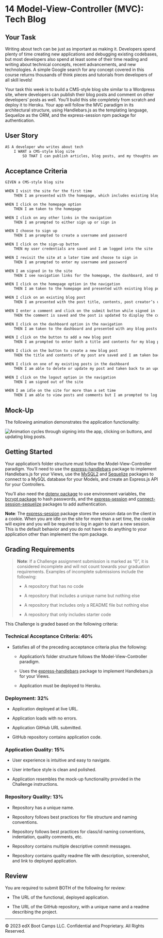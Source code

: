 # 14 Model-View-Controller (MVC): Tech Blog

## Your Task

Writing about tech can be just as important as making it. Developers spend plenty of time creating new applications and debugging existing codebases, but most developers also spend at least some of their time reading and writing about technical concepts, recent advancements, and new technologies. A simple Google search for any concept covered in this course returns thousands of think pieces and tutorials from developers of all skill levels!

Your task this week is to build a CMS-style blog site similar to a Wordpress site, where developers can publish their blog posts and comment on other developers’ posts as well. You’ll build this site completely from scratch and deploy it to Heroku. Your app will follow the MVC paradigm in its architectural structure, using Handlebars.js as the templating language, Sequelize as the ORM, and the express-session npm package for authentication.

## User Story

```md
AS A developer who writes about tech
    I WANT a CMS-style blog site
        SO THAT I can publish articles, blog posts, and my thoughts and opinions
```

## Acceptance Criteria

```md
GIVEN a CMS-style blog site

WHEN I visit the site for the first time
    THEN I am presented with the homepage, which includes existing blog posts if any have been posted; navigation links for the homepage and the dashboard; and the option to log in

WHEN I click on the homepage option
    THEN I am taken to the homepage

WHEN I click on any other links in the navigation
    THEN I am prompted to either sign up or sign in

WHEN I choose to sign up
    THEN I am prompted to create a username and password

WHEN I click on the sign-up button
    THEN my user credentials are saved and I am logged into the site

WHEN I revisit the site at a later time and choose to sign in
    THEN I am prompted to enter my username and password

WHEN I am signed in to the site
    THEN I see navigation links for the homepage, the dashboard, and the option to log out

WHEN I click on the homepage option in the navigation
    THEN I am taken to the homepage and presented with existing blog posts that include the post title and the date created

WHEN I click on an existing blog post
    THEN I am presented with the post title, contents, post creator’s username, and date created for that post and have the option to leave a comment

WHEN I enter a comment and click on the submit button while signed in
    THEN the comment is saved and the post is updated to display the comment, the comment creator’s username, and the date created

WHEN I click on the dashboard option in the navigation
    THEN I am taken to the dashboard and presented with any blog posts I have already created and the option to add a new blog post

WHEN I click on the button to add a new blog post
    THEN I am prompted to enter both a title and contents for my blog post

WHEN I click on the button to create a new blog post
    THEN the title and contents of my post are saved and I am taken back to an updated dashboard with my new blog post

WHEN I click on one of my existing posts in the dashboard
    THEN I am able to delete or update my post and taken back to an updated dashboard

WHEN I click on the logout option in the navigation
    THEN I am signed out of the site

WHEN I am idle on the site for more than a set time
    THEN I am able to view posts and comments but I am prompted to log in again before I can add, update, or delete posts
```

## Mock-Up

The following animation demonstrates the application functionality:

![Animation cycles through signing into the app, clicking on buttons, and updating blog posts.](./Assets/14-mvc-homework-demo-01.gif) 

## Getting Started

Your application’s folder structure must follow the Model-View-Controller paradigm. You’ll need to use the [express-handlebars](https://www.npmjs.com/package/express-handlebars) package to implement Handlebars.js for your Views, use the [MySQL2](https://www.npmjs.com/package/mysql2) and [Sequelize](https://www.npmjs.com/package/sequelize) packages to connect to a MySQL database for your Models, and create an Express.js API for your Controllers.

You’ll also need the [dotenv package](https://www.npmjs.com/package/dotenv) to use environment variables, the [bcrypt package](https://www.npmjs.com/package/bcrypt) to hash passwords, and the [express-session](https://www.npmjs.com/package/express-session) and [connect-session-sequelize](https://www.npmjs.com/package/connect-session-sequelize) packages to add authentication.

**Note**: The [express-session](https://www.npmjs.com/package/express-session) package stores the session data on the client in a cookie. When you are idle on the site for more than a set time, the cookie will expire and you will be required to log in again to start a new session. This is the default behavior and you do not have to do anything to your application other than implement the npm package.

## Grading Requirements

> **Note**: If a Challenge assignment submission is marked as “0”, it is considered incomplete and will not count towards your graduation requirements. Examples of incomplete submissions include the following:
>
> * A repository that has no code
>
> * A repository that includes a unique name but nothing else
>
> * A repository that includes only a README file but nothing else
>
> * A repository that only includes starter code

This Challenge is graded based on the following criteria:

### Technical Acceptance Criteria: 40%

* Satisfies all of the preceding acceptance criteria plus the following:

    * Application’s folder structure follows the Model-View-Controller paradigm.

    * Uses the [express-handlebars](https://www.npmjs.com/package/express-handlebars) package to implement Handlebars.js for your Views.

    * Application must be deployed to Heroku.

### Deployment: 32%

* Application deployed at live URL.

* Application loads with no errors.

* Application GitHub URL submitted.

* GitHub repository contains application code.

### Application Quality: 15%

* User experience is intuitive and easy to navigate.

* User interface style is clean and polished.

* Application resembles the mock-up functionality provided in the Challenge instructions.

### Repository Quality: 13%

* Repository has a unique name.

* Repository follows best practices for file structure and naming conventions.

* Repository follows best practices for class/id naming conventions, indentation, quality comments, etc.

* Repository contains multiple descriptive commit messages.

* Repository contains quality readme file with description, screenshot, and link to deployed application.

## Review

You are required to submit BOTH of the following for review:

* The URL of the functional, deployed application.

* The URL of the GitHub repository, with a unique name and a readme describing the project.

---
© 2023 edX Boot Camps LLC. Confidential and Proprietary. All Rights Reserved.
